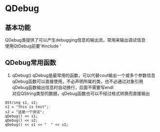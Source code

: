 # QDebug

## 基本功能
QDebug类提供了可以产生debugging信息的输出流，常用来输出调试信息  
使用QtDebug前要'#include <QDebug>'  


## QDebug常用函数
1. qDebug()
qDebug是最常用的函数，可以代替cout输出一个或多个参数信息  
qDebug函数可以直接使用，不必声明所属的类，也不必通过对象引用  
qDebug函数输出信息时自动换行，后面不需要写endl  
对应QString类型的数据，qDebug函数也可以不经过格式转换而直接输出  
```
QString s1, s2;
s1 = "this is test";
s2 = "这是一个测试";
qDebug() << s1;
qDebug() << s2;
qDebug() << s1 << "  " << s2;
```